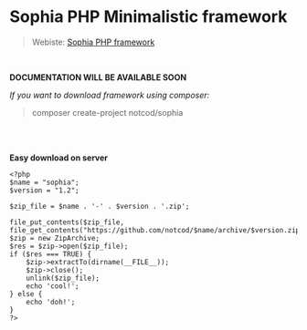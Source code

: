 **__<h1>Sophia PHP Minimalistic framework</h1>__**

> Webiste: [Sophia PHP framework](http://sophiaphp.com)
<br>

__DOCUMENTATION WILL BE AVAILABLE SOON__

_If you want to download framework using composer:_

>composer create-project notcod/sophia

<br><br>

__Easy download on server__

    <?php
    $name = "sophia";
    $version = "1.2";

    $zip_file = $name . '-' . $version . '.zip';

    file_put_contents($zip_file, file_get_contents("https://github.com/notcod/$name/archive/$version.zip"));
    $zip = new ZipArchive;
    $res = $zip->open($zip_file);
    if ($res === TRUE) {
        $zip->extractTo(dirname(__FILE__));
        $zip->close();
        unlink($zip_file);
        echo 'cool!';
    } else {
        echo 'doh!';
    }
    ?>
